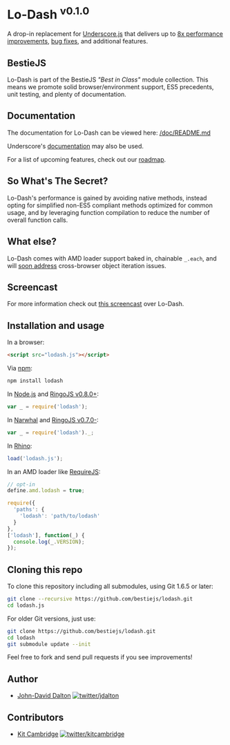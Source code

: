 # Lo-Dash <sup>v0.1.0</sup>

A drop-in replacement for [Underscore.js](https://github.com/documentcloud/underscore/) that delivers up to [8x performance improvements](http://jsperf.com/lodash-underscore#chart=bar), [bug fixes](https://github.com/bestiejs/lodash/blob/master/test/test.js#L71), and additional features.

## BestieJS

Lo-Dash is part of the BestieJS *"Best in Class"* module collection. This means we promote solid browser/environment support, ES5 precedents, unit testing, and plenty of documentation.

## Documentation

The documentation for Lo-Dash can be viewed here: [/doc/README.md](https://github.com/bestiejs/lodash/blob/master/doc/README.md#readme)

Underscore's [documentation](http://documentcloud.github.com/underscore/) may also be used.

For a list of upcoming features, check out our [roadmap](https://github.com/bestiejs/lodash/wiki/Roadmap).

## So What's The Secret?

Lo-Dash's performance is gained by avoiding native methods, instead opting for simplified non-ES5 compliant methods optimized for common usage, and by leveraging function compilation to reduce the number of overall function calls.

## What else?

Lo-Dash comes with AMD loader support baked in, chainable `_.each`, and will [soon address](https://github.com/bestiejs/lodash/wiki/Roadmap) cross-browser object iteration issues.

## Screencast

For more information check out [this screencast](http://dl.dropbox.com/u/513327/allyoucanleet/post/20/file/screencast.mp4) over Lo-Dash.

## Installation and usage

In a browser:

~~~ html
<script src="lodash.js"></script>
~~~

Via [npm](http://npmjs.org/):

~~~ bash
npm install lodash
~~~

In [Node.js](http://nodejs.org/) and [RingoJS v0.8.0+](http://ringojs.org/):

~~~ js
var _ = require('lodash');
~~~

In [Narwhal](http://narwhaljs.org/) and [RingoJS v0.7.0-](http://ringojs.org/):

~~~ js
var _ = require('lodash')._;
~~~

In [Rhino](http://www.mozilla.org/rhino/):

~~~ js
load('lodash.js');
~~~

In an AMD loader like [RequireJS](http://requirejs.org/):

~~~ js
// opt-in
define.amd.lodash = true;

require({
  'paths': {
    'lodash': 'path/to/lodash'
  }
},
['lodash'], function(_) {
  console.log(_.VERSION);
});
~~~

## Cloning this repo

To clone this repository including all submodules, using Git 1.6.5 or later:

~~~ bash
git clone --recursive https://github.com/bestiejs/lodash.git
cd lodash.js
~~~

For older Git versions, just use:

~~~ bash
git clone https://github.com/bestiejs/lodash.git
cd lodash
git submodule update --init
~~~

Feel free to fork and send pull requests if you see improvements!

## Author

* [John-David Dalton](http://allyoucanleet.com/)
  [![twitter/jdalton](http://gravatar.com/avatar/299a3d891ff1920b69c364d061007043?s=70)](https://twitter.com/jdalton "Follow @jdalton on Twitter")

## Contributors

* [Kit Cambridge](http://kitcambridge.github.com/)
  [![twitter/kitcambridge](http://gravatar.com/avatar/6662a1d02f351b5ef2f8b4d815804661?s=70)](https://twitter.com/kitcambridge "Follow @kitcambridge on Twitter")
